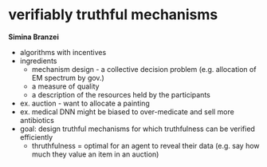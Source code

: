 # verifiably truthful mechanisms

**Simina Branzei**

- algorithms with incentives
- ingredients
  - mechanism design - a collective decision problem (e.g. allocation of EM spectrum by gov.)
  - a measure of quality
  - a description of the resources held by the participants
- ex. auction - want to allocate a painting
- ex. medical DNN might be biased to over-medicate and sell more antibiotics
- goal: design truthful mechanisms for which truthfulness can be verified efficiently
  - thruthfulness = optimal for an agent to reveal their data (e.g. say how much they value an item in an auction)

